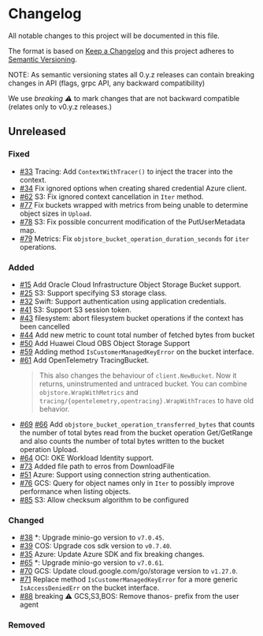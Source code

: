 # Changelog

All notable changes to this project will be documented in this file.

The format is based on [Keep a Changelog](http://keepachangelog.com/en/1.0.0/) and this project adheres to [Semantic Versioning](http://semver.org/spec/v2.0.0.html).

NOTE: As semantic versioning states all 0.y.z releases can contain breaking changes in API (flags, grpc API, any backward compatibility)

We use *breaking :warning:* to mark changes that are not backward compatible (relates only to v0.y.z releases.)

## Unreleased

### Fixed
- [#33](https://github.com/thanos-io/objstore/pull/33) Tracing: Add `ContextWithTracer()` to inject the tracer into the context.
- [#34](https://github.com/thanos-io/objstore/pull/34) Fix ignored options when creating shared credential Azure client.
- [#62](https://github.com/thanos-io/objstore/pull/62) S3: Fix ignored context cancellation in `Iter` method.
- [#77](https://github.com/thanos-io/objstore/pull/77) Fix buckets wrapped with metrics from being unable to determine object sizes in `Upload`.
- [#78](https://github.com/thanos-io/objstore/pull/78) S3: Fix possible concurrent modification of the PutUserMetadata map.
- [#79](https://github.com/thanos-io/objstore/pull/79) Metrics: Fix `objstore_bucket_operation_duration_seconds` for `iter` operations.

### Added
- [#15](https://github.com/thanos-io/objstore/pull/15) Add Oracle Cloud Infrastructure Object Storage Bucket support.
- [#25](https://github.com/thanos-io/objstore/pull/25) S3: Support specifying S3 storage class.
- [#32](https://github.com/thanos-io/objstore/pull/32) Swift: Support authentication using application credentials.
- [#41](https://github.com/thanos-io/objstore/pull/41) S3: Support S3 session token.
- [#43](https://github.com/thanos-io/objstore/pull/43) filesystem: abort filesystem bucket operations if the context has been cancelled
- [#44](https://github.com/thanos-io/objstore/pull/44) Add new metric to count total number of fetched bytes from bucket
- [#50](https://github.com/thanos-io/objstore/pull/50) Add Huawei Cloud OBS Object Storage Support
- [#59](https://github.com/thanos-io/objstore/pull/59) Adding method `IsCustomerManagedKeyError` on the bucket interface.
- [#61](https://github.com/thanos-io/objstore/pull/61) Add OpenTelemetry TracingBucket.
    > This also changes the behaviour of `client.NewBucket`. Now it returns, uninstrumented and untraced bucket.
    You can combine `objstore.WrapWithMetrics` and `tracing/{opentelemetry,opentracing}.WrapWithTraces` to have old behavior.
- [#69](https://github.com/thanos-io/objstore/pull/69) [#66](https://github.com/thanos-io/objstore/pull/66) Add `objstore_bucket_operation_transferred_bytes` that counts the number of total bytes read from the bucket operation Get/GetRange and also counts the number of total bytes written to the bucket operation Upload.
- [#64](https://github.com/thanos-io/objstore/pull/64) OCI: OKE Workload Identity support.
- [#73](https://github.com/thanos-io/objstore/pull/73) Аdded file path to erros from DownloadFile
- [#51](https://github.com/thanos-io/objstore/pull/51) Azure: Support using connection string authentication.
- [#76](https://github.com/thanos-io/objstore/pull/76) GCS: Query for object names only in `Iter` to possibly improve performance when listing objects.
- [#85](https://github.com/thanos-io/objstore/pull/85) S3: Allow checksum algorithm to be configured

### Changed
- [#38](https://github.com/thanos-io/objstore/pull/38) *: Upgrade minio-go version to `v7.0.45`.
- [#39](https://github.com/thanos-io/objstore/pull/39) COS: Upgrade cos sdk version to `v0.7.40`.
- [#35](https://github.com/thanos-io/objstore/pull/35) Azure: Update Azure SDK and fix breaking changes.
- [#65](https://github.com/thanos-io/objstore/pull/65) *: Upgrade minio-go version to `v7.0.61`.
- [#70](https://github.com/thanos-io/objstore/pull/70) GCS: Update cloud.google.com/go/storage version to `v1.27.0`.
- [#71](https://github.com/thanos-io/objstore/pull/71) Replace method `IsCustomerManagedKeyError` for a more generic `IsAccessDeniedErr` on the bucket interface.
- [#88](https://github.com/thanos-io/objstore/pull/88) breaking :warning: GCS,S3,BOS: Remove thanos- prefix from the user agent
### Removed
